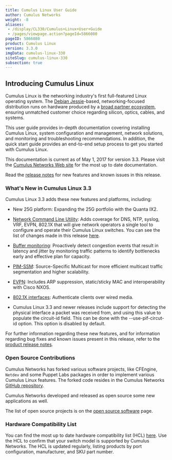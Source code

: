 ```yaml
---
title: Cumulus Linux User Guide
author: Cumulus Networks
weight: -8
aliases:
 - /display/CL330/Cumulus+Linux+User+Guide
 - /pages/viewpage.action?pageId=5866080
pageID: 5866080
product: Cumulus Linux
version: 3.3.0
imgData: cumulus-linux-330
siteSlug: cumulus-linux-330
subsection: true
---
```

## <span>Introducing Cumulus Linux</span>

Cumulus Linux is the networking industry's first full-featured Linux
operating system. The [Debian
Jessie](https://www.debian.org/releases/jessie/)-based,
networking-focused distribution runs on hardware produced by a [broad
partner ecosystem](http://cumulusnetworks.com/hcl/), ensuring unmatched
customer choice regarding silicon, optics, cables, and systems.

This user guide provides in-depth documentation covering installing
Cumulus Linux, system configuration and management, network solutions,
and monitoring and troubleshooting recommendations. In addition, the
quick start guide provides an end-to-end setup process to get you
started with Cumulus Linux.

This documentation is current as of May 1, 2017 for version 3.3. Please
visit the [Cumulus Networks Web site](http://docs.cumulusnetworks.com)
for the most up to date documentation.

Read the [release
notes](https://support.cumulusnetworks.com/hc/en-us/articles/115002201048)
for new features and known issues in this release.

### <span>What's New in Cumulus Linux 3.3</span>

Cumulus Linux 3.3 adds these new features and platforms, including:

  - New 25G platform: Expanding the 25G portfolio with the Quanta IX2.

  - [Network Command Line
    Utility](/version/cumulus-linux-330/System_Configuration/Network_Command_Line_Utility):
    Adds coverage for DNS, NTP, syslog, VRF, EVPN, 802.1X that will give
    network operators a single tool to configure and operate their
    Cumulus Linux switches. You can see the list of changes made in this
    release
    [here](https://support.cumulusnetworks.com/hc/en-us/articles/115005751268).

  - [Buffer
    monitoring](/version/cumulus-linux-330/Monitoring_and_Troubleshooting/Buffer_Monitoring):
    Proactively detect congestion events that result in latency and
    jitter by monitoring traffic patterns to identify bottlenecks early
    and effective plan for capacity.

  - [PIM-SSM](/version/cumulus-linux-330/Layer_Three/Protocol_Independent_Multicast_-_PIM):
    Source-Specific Multicast for more efficient multicast traffic
    segmentation and higher scalability.

  - [EVPN](/version/cumulus-linux-330/Network_Virtualization/Ethernet_Virtual_Private_Network_-_EVPN):
    Includes ARP suppression, static/sticky MAC and interoperability
    with Cisco NXOS.

  - [802.1X
    interfaces](/version/cumulus-linux-330/Interface_Configuration_and_Management/802.1X_Interfaces):
    Authenticate clients over wired media.

  - Cumulus Linux 3.3 and newer releases include support for detecting
    the physical interface a packet was received from, and using this
    value to populate the circuit-id field. This can be done with the
    --use-pif-circut-id option. This option is disabled by default.

For further information regarding these new features, and for
information regarding bug fixes and known issues present in this
release, refer to the [product release
notes](https://support.cumulusnetworks.com/hc/en-us/articles/115005751148).

### <span>Open Source Contributions</span>

Cumulus Networks has forked various software projects, like CFEngine,
`Netdev` and some Puppet Labs packages in order to implement various
Cumulus Linux features. The forked code resides in the Cumulus Networks
[GitHub repository](https://github.com/CumulusNetworks).

Cumulus Networks developed and released as open source some new
applications as well.

The list of open source projects is on the [open source
software](http://oss.cumulusnetworks.com/) page.

### <span>Hardware Compatibility List</span>

You can find the most up to date hardware compatibility list (HCL)
[here](http://cumulusnetworks.com/hcl/). Use the HCL to confirm that
your switch model is supported by Cumulus Networks. The HCL is updated
regularly, listing products by port configuration, manufacturer, and SKU
part number.
